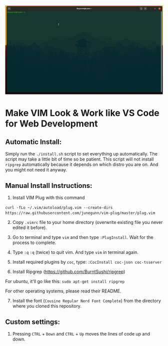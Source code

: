 
![](vimcode.gif)

# Make VIM Look & Work like VS Code for Web Development

## Automatic Install:
Simply run the `./install.sh` script to set everything up automatically. The script may take a little bit of time so be patient. This script will not install `ripgrep` automatically because it depends on which distro you are on. And you might not need it anyway.

## Manual Install Instructions: 

1. Install VIM Plug with this command

`curl -fLo ~/.vim/autoload/plug.vim --create-dirs https://raw.githubusercontent.com/junegunn/vim-plug/master/plug.vim`
    
2. Copy `.vimrc` file to your home directory (overwrite existing file you never edited it before).

3. Go to terminal and type `vim` and then type `:PlugInstall`. Wait for the process to complete.

4. Type `:q` `:q` (twice) to quit vim. And type `vim` in terminal again.

5. Install required plugins by `coc`, type: `:CocInstall coc-json coc-tsserver`

6. Install Ripgrep (https://github.com/BurntSushi/ripgrep)

For ubuntu, it'll go like this: `sudo apt-get install ripgrep`

For other operating systems, please read their README.

7. Install the font (`Cousine Regular Nerd Font Complete`) from the directory where you cloned this repository.

## Custom settings:

1. Pressing `CTRL` + `Down` and `CTRL` + `Up` moves the lines of code up and down.
